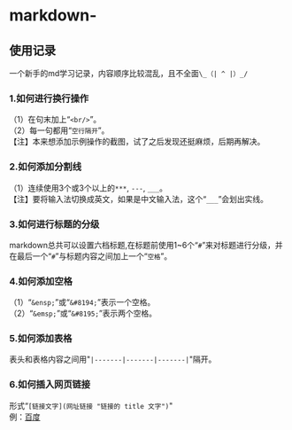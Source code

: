 # markdown-
## 使用记录
一个新手的md学习记录，内容顺序比较混乱，且不全面`\_（| ^ |）_/`
### 1.如何进行换行操作
（1）在句末加上“`<br/>`”。<br/>
（2）每一句都用“`空行隔开`”。<br/>
【注】本来想添加示例操作的截图，试了之后发现还挺麻烦，后期再解决。
### 2.如何添加分割线
（1）连续使用3个或3个以上的`***`, `---`, `___`。<br/>
【注】要将输入法切换成英文，如果是中文输入法，这个“`___`”会划出实线。<br/>
### 3.如何进行标题的分级
markdown总共可以设置六档标题,在标题前使用1~6个“`#`”来对标题进行分级，并在最后一个“`#`”与标题内容之间加上一个“`空格`”。<br/>
### 4.如何添加空格
（1）“`&ensp;`”或“`&#8194;`”表示一个空格。<br/>
（2）“`&emsp;`”或“`&#8195;`”表示两个空格。<br/>
### 5.如何添加表格
表头和表格内容之间用"`|-------|-------|-------|`"隔开。<br/>
### 6.如何插入网页链接
形式“`[链接文字](网址链接 "链接的 title 文字")`"<br/>
例：[百度](http://www.baidu.com "鼠标悬浮提示")<br/>












